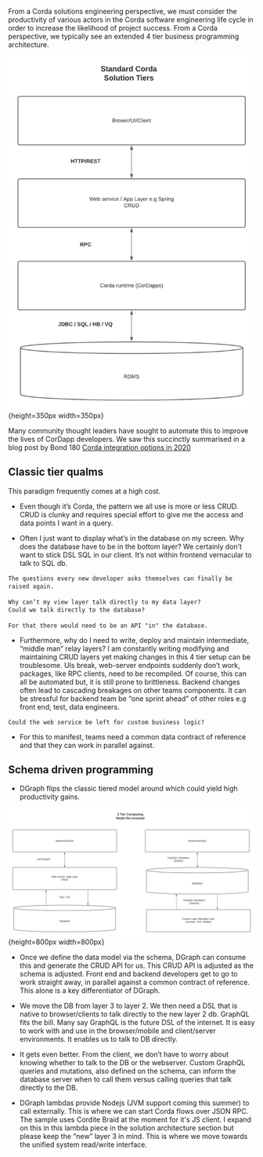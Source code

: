 From a Corda solutions engineering perspective, we must consider the productivity of various actors in the Corda software engineering life cycle in order to increase the likelihood of project success. 
From a Corda perspective, we typically see an extended 4 tier business programming architecture. 

![alt text](../resources/images/4TierModel.png){height=350px width=350px}


Many community thought leaders have sought to automate this to improve the lives of CorDapp developers. 
We saw this succinctly summarised in a blog post by Bond 180 [Corda integration options in 2020](https://www.corda.net/blog/corda-integration-options-in-2020/)



## Classic tier qualms

This paradigm frequently comes at a high cost.

- Even though it’s Corda, the pattern we all use is more or less CRUD. 
CRUD is clunky and requires special effort to give me the access and data points I want in a query.  

- Often I just want to display what’s in the database on my screen. 
Why does the database have to be in the bottom layer?
 We certainly don’t want to stick DSL SQL in our client. It’s not within frontend vernacular to talk to SQL db.

```
The questions every new developer asks themselves can finally be raised again.

Why can’t my view layer talk directly to my data layer? 
Could we talk directly to the database?

For that there would need to be an API "in" the database. 
```

- Furthermore, why do I need to write, deploy and maintain intermediate, “middle man” relay layers?
I am constantly writing modifying and maintaining CRUD layers yet making changes in this 4 tier setup can be troublesome. 
UIs break, web-server endpoints suddenly don’t work, packages, like RPC clients, need to be recompiled.
 Of course, this can all be automated but, it is still prone to brittleness.
Backend changes often lead to cascading breakages on other teams components. 
It can be stressful for backend team be “one sprint ahead” of other roles e.g front end, test, data engineers.

```
Could the web service be left for custom business logic? 
```

- For this to manifest, teams need a common data contract of reference and that they can work in parallel against.

## Schema driven programming

- DGraph flips the classic tiered model around which could yield high productivity gains.

![alt text](../resources/images/3TierModel.png){height=800px width=800px}

- Once we define the data model via the schema, DGraph can consume this and generate the CRUD API for us. 
This CRUD API is adjusted as the schema is adjusted. Front end and backend developers get to go to work straight away, in parallel against a common contract of reference. This alone is a key differentiator of DGraph.

- We move the DB from layer 3 to layer 2. We then need a DSL that is native to browser/clients to talk directly to the new layer 2 db. 
GraphQL fits the bill. Many say GraphQL is the future DSL of the internet. It is easy to work with and use in the browser/mobile and client/server environments. 
It enables us to talk to DB directly.  

- It gets even better. From the client, we don’t have to worry about knowing whether to talk to the DB or the webserver. 
Custom GraphQL queries and mutations, also defined on the schema, can inform the database server when to call them versus calling queries that talk directly to the DB. 

- DGraph lambdas provide Nodejs (JVM support coming this summer) to call externally. This is where we can start Corda flows over JSON RPC. 
The sample uses Cordite Braid at the moment for it's JS client.
I expand on this in this lambda piece in the solution architecture section but please keep the “new” layer 3 in mind. This is where we move towards the unified system read/write interface.

